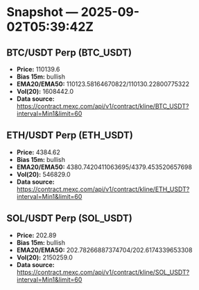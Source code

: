 # Snapshot — 2025-09-02T05:39:42Z

## BTC/USDT Perp (BTC_USDT)
- **Price:** 110139.6
- **Bias 15m:** bullish
- **EMA20/EMA50:** 110123.58164670822/110130.22800775322
- **Vol(20):** 1608442.0
- **Data source:** https://contract.mexc.com/api/v1/contract/kline/BTC_USDT?interval=Min1&limit=60

## ETH/USDT Perp (ETH_USDT)
- **Price:** 4384.62
- **Bias 15m:** bullish
- **EMA20/EMA50:** 4380.7420411063695/4379.453520657698
- **Vol(20):** 546829.0
- **Data source:** https://contract.mexc.com/api/v1/contract/kline/ETH_USDT?interval=Min1&limit=60

## SOL/USDT Perp (SOL_USDT)
- **Price:** 202.89
- **Bias 15m:** bullish
- **EMA20/EMA50:** 202.78266887374704/202.6174339653308
- **Vol(20):** 2150259.0
- **Data source:** https://contract.mexc.com/api/v1/contract/kline/SOL_USDT?interval=Min1&limit=60
